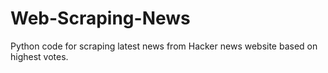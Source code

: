 # Web-Scraping-News
Python code for scraping latest news from Hacker news website based on highest votes.
